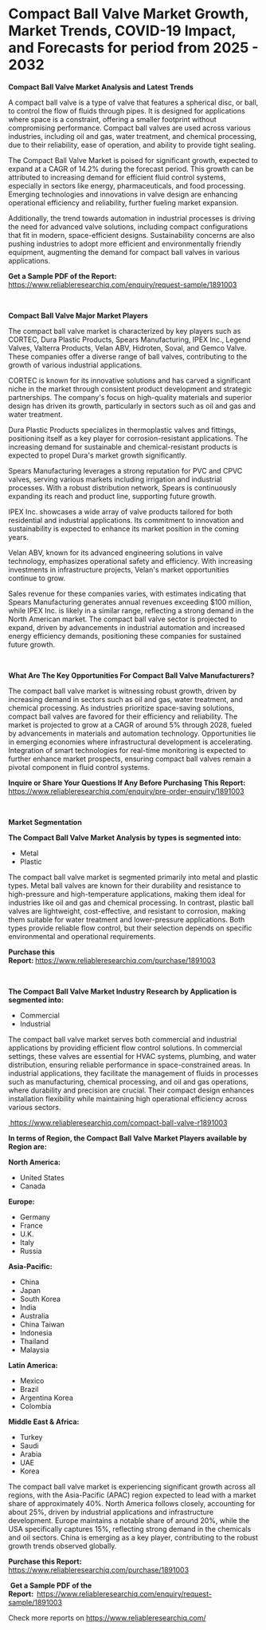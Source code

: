 <p><h1>Compact Ball Valve Market Growth, Market Trends, COVID-19 Impact, and Forecasts for period from 2025 - 2032</h1></p><p><strong>Compact Ball Valve Market Analysis and Latest Trends</strong></p>
<p><p>A compact ball valve is a type of valve that features a spherical disc, or ball, to control the flow of fluids through pipes. It is designed for applications where space is a constraint, offering a smaller footprint without compromising performance. Compact ball valves are used across various industries, including oil and gas, water treatment, and chemical processing, due to their reliability, ease of operation, and ability to provide tight sealing.</p><p>The Compact Ball Valve Market is poised for significant growth, expected to expand at a CAGR of 14.2% during the forecast period. This growth can be attributed to increasing demand for efficient fluid control systems, especially in sectors like energy, pharmaceuticals, and food processing. Emerging technologies and innovations in valve design are enhancing operational efficiency and reliability, further fueling market expansion. </p><p>Additionally, the trend towards automation in industrial processes is driving the need for advanced valve solutions, including compact configurations that fit in modern, space-efficient designs. Sustainability concerns are also pushing industries to adopt more efficient and environmentally friendly equipment, augmenting the demand for compact ball valves in various applications.</p></p>
<p><strong>Get a Sample PDF of the Report:&nbsp;</strong> <a href="https://www.reliableresearchiq.com/enquiry/request-sample/1891003?utm_campaign=3461&utm_medium=2&utm_source=Github&utm_content=ia&utm_term=11042025&utm_id=compact-ball-valve">https://www.reliableresearchiq.com/enquiry/request-sample/1891003</a></p>
<p>&nbsp;</p>
<p><strong>Compact Ball Valve Major Market Players</strong></p>
<p><p>The compact ball valve market is characterized by key players such as CORTEC, Dura Plastic Products, Spears Manufacturing, IPEX Inc., Legend Valves, Valterra Products, Velan ABV, Hidroten, Soval, and Gemco Valve. These companies offer a diverse range of ball valves, contributing to the growth of various industrial applications.</p><p>CORTEC is known for its innovative solutions and has carved a significant niche in the market through consistent product development and strategic partnerships. The company's focus on high-quality materials and superior design has driven its growth, particularly in sectors such as oil and gas and water treatment.</p><p>Dura Plastic Products specializes in thermoplastic valves and fittings, positioning itself as a key player for corrosion-resistant applications. The increasing demand for sustainable and chemical-resistant products is expected to propel Dura's market growth significantly.</p><p>Spears Manufacturing leverages a strong reputation for PVC and CPVC valves, serving various markets including irrigation and industrial processes. With a robust distribution network, Spears is continuously expanding its reach and product line, supporting future growth.</p><p>IPEX Inc. showcases a wide array of valve products tailored for both residential and industrial applications. Its commitment to innovation and sustainability is expected to enhance its market position in the coming years.</p><p>Velan ABV, known for its advanced engineering solutions in valve technology, emphasizes operational safety and efficiency. With increasing investments in infrastructure projects, Velan's market opportunities continue to grow.</p><p>Sales revenue for these companies varies, with estimates indicating that Spears Manufacturing generates annual revenues exceeding $100 million, while IPEX Inc. is likely in a similar range, reflecting a strong demand in the North American market. The compact ball valve sector is projected to expand, driven by advancements in industrial automation and increased energy efficiency demands, positioning these companies for sustained future growth.</p></p>
<p>&nbsp;</p>
<p><strong>What Are The Key Opportunities For Compact Ball Valve Manufacturers?</strong></p>
<p><p>The compact ball valve market is witnessing robust growth, driven by increasing demand in sectors such as oil and gas, water treatment, and chemical processing. As industries prioritize space-saving solutions, compact ball valves are favored for their efficiency and reliability. The market is projected to grow at a CAGR of around 5% through 2028, fueled by advancements in materials and automation technology. Opportunities lie in emerging economies where infrastructural development is accelerating. Integration of smart technologies for real-time monitoring is expected to further enhance market prospects, ensuring compact ball valves remain a pivotal component in fluid control systems.</p></p>
<p><strong>Inquire or Share Your Questions If Any Before Purchasing This Report:</strong> <a href="https://www.reliableresearchiq.com/enquiry/pre-order-enquiry/1891003?utm_campaign=3461&utm_medium=2&utm_source=Github&utm_content=ia&utm_term=11042025&utm_id=compact-ball-valve">https://www.reliableresearchiq.com/enquiry/pre-order-enquiry/1891003</a></p>
<p>&nbsp;</p>
<p><strong>Market Segmentation</strong></p>
<p><strong>The Compact Ball Valve Market Analysis by types is segmented into:</strong></p>
<p><ul><li>Metal</li><li>Plastic</li></ul></p>
<p><p>The compact ball valve market is segmented primarily into metal and plastic types. Metal ball valves are known for their durability and resistance to high-pressure and high-temperature applications, making them ideal for industries like oil and gas and chemical processing. In contrast, plastic ball valves are lightweight, cost-effective, and resistant to corrosion, making them suitable for water treatment and lower-pressure applications. Both types provide reliable flow control, but their selection depends on specific environmental and operational requirements.</p></p>
<p><strong>Purchase this Report:&nbsp;</strong><a href="https://www.reliableresearchiq.com/purchase/1891003?utm_campaign=3461&utm_medium=2&utm_source=Github&utm_content=ia&utm_term=11042025&utm_id=compact-ball-valve">https://www.reliableresearchiq.com/purchase/1891003</a></p>
<p>&nbsp;</p>
<p><strong>The Compact Ball Valve Market Industry Research by Application is segmented into:</strong></p>
<p><ul><li>Commercial</li><li>Industrial</li></ul></p>
<p><p>The compact ball valve market serves both commercial and industrial applications by providing efficient flow control solutions. In commercial settings, these valves are essential for HVAC systems, plumbing, and water distribution, ensuring reliable performance in space-constrained areas. In industrial applications, they facilitate the management of fluids in processes such as manufacturing, chemical processing, and oil and gas operations, where durability and precision are crucial. Their compact design enhances installation flexibility while maintaining high operational efficiency across various sectors.</p></p>
<p><a href="https://www.reliableresearchiq.com/compact-ball-valve-r1891003?utm_campaign=3461&utm_medium=2&utm_source=Github&utm_content=ia&utm_term=11042025&utm_id=compact-ball-valve">&nbsp;https://www.reliableresearchiq.com/compact-ball-valve-r1891003</a></p>
<p><strong>In terms of Region, the Compact Ball Valve Market Players available by Region are:</strong></p>
<p>
    <p> <strong> North America: </strong>
        <ul>
            <li>United States</li>
            <li>Canada</li>
        </ul>
        </p> 
    <p> <strong> Europe: </strong>
        <ul>
            <li>Germany</li>
            <li>France</li>
            <li>U.K.</li>
            <li>Italy</li>
            <li>Russia</li>
        </ul>
        </p> 
    <p> <strong> Asia-Pacific: </strong>
        <ul>
            <li>China</li>
            <li>Japan</li>
            <li>South Korea</li>
            <li>India</li>
            <li>Australia</li>
            <li>China Taiwan</li>
            <li>Indonesia</li>
            <li>Thailand</li>
            <li>Malaysia</li>
        </ul>
        </p> 
    <p> <strong> Latin America: </strong>
        <ul>
            <li>Mexico</li>
            <li>Brazil</li>
            <li>Argentina Korea</li>
            <li>Colombia</li>
        </ul>
        </p> 
    <p> <strong> Middle East & Africa: </strong>
        <ul>
            <li>Turkey</li>
            <li>Saudi</li>
            <li>Arabia</li>
            <li>UAE</li>
            <li>Korea</li>
        </ul>
    </p>
    </p>
<p><p>The compact ball valve market is experiencing significant growth across all regions, with the Asia-Pacific (APAC) region expected to lead with a market share of approximately 40%. North America follows closely, accounting for about 25%, driven by industrial applications and infrastructure development. Europe maintains a notable share of around 20%, while the USA specifically captures 15%, reflecting strong demand in the chemicals and oil sectors. China is emerging as a key player, contributing to the robust growth trends observed globally.</p></p>
<p><strong>Purchase this Report: </strong><a href="https://www.reliableresearchiq.com/purchase/1891003?utm_campaign=3461&utm_medium=2&utm_source=Github&utm_content=ia&utm_term=11042025&utm_id=compact-ball-valve">https://www.reliableresearchiq.com/purchase/1891003</a></p>
<p>&nbsp;<strong>Get a Sample PDF of the Report:&nbsp;&nbsp;</strong><a href="https://www.reliableresearchiq.com/enquiry/request-sample/1891003?utm_campaign=3461&utm_medium=2&utm_source=Github&utm_content=ia&utm_term=11042025&utm_id=compact-ball-valve">https://www.reliableresearchiq.com/enquiry/request-sample/1891003</a></p>
<p><strong></strong></p>
<p>Check more reports on <a href="https://www.reliableresearchiq.com/?utm_campaign=3461&utm_medium=2&utm_source=Github&utm_content=ia&utm_term=11042025&utm_id=compact-ball-valve">https://www.reliableresearchiq.com/</a></p>